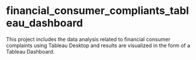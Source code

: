 # financial_consumer_compliants_tableau_dashboard
This project includes the data analysis related to financial consumer complaints using Tableau Desktop and results are visualized in the form of a Tableau Dashboard.
